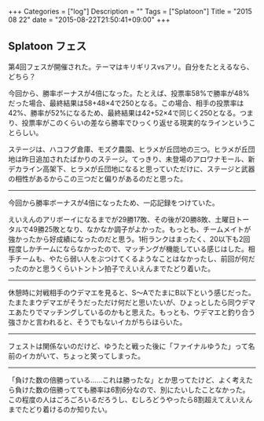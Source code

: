 +++
Categories = ["log"]
Description = ""
Tags = ["Splatoon"]
Title = "2015 08 22"
date = "2015-08-22T21:50:41+09:00"
+++

## Splatoon フェス

第4回フェスが開催された。テーマはキリギリスvsアリ。自分をたとえるなら、どちら？

今回から、勝率ボーナスが4倍になった。たとえば、投票率58%で勝率が48%だった場合、最終結果は58+48×4で250となる。この場合、相手の投票率は42%、勝率が52%になるため、最終結果は42+52×4で同じく250となる。つまり、投票率がこのくらいの差なら勝率でひっくり返せる現実的なラインということらしい。

ステージは、ハコフグ倉庫、モズク農園、ヒラメが丘団地の三つ。ヒラメが丘団地は昨日追加されたばかりのステージ。てっきり、未登場のアロワナモール、新デカライン高架下、ヒラメが丘団地になると思っていただけに、ステージと武器の相性があるからこの三つだと偏りがあるのだと思った。

----

今回から勝率ボーナスが4倍になったため、一応記録をつけていた。

えいえんのアリボーイになるまでが29勝17敗、その後が20勝8敗、土曜日トータルで49勝25敗となり、なかなか調子がよかった。もっとも、チームメイトが強かったから好成績になったのだと思う。1桁ランクはまったく、20以下も2回程度しかチームにならなかったので、マッチングが機能している感じはした。相手チームも、やたら弱い人をぶつけてくるようなことはなかったし、前回が何だったのかと思うくらいトントン拍子でえいえんまでたどり着いた。

----

休憩時に対戦相手のウデマエを見ると、S〜AでたまにB以下という感じだった。たまたまウデマエがそうだっただけ何だと思いたいが、ひょっとしたら同ウデマエあたりでマッチングしているのかもと思えた。もっとも、ウデマエと釣り合う強さかと言われると、そうでもないイカがちらほらいた。

----

フェストは関係ないのだけど、ゆうたと戦った後に「ファイナルゆうた」って名前のイカがいて、ちょっと笑ってしまった。

----

「負けた数の倍勝っている……これは勝ったな」とか思ってたけど、よく考えたら負けた数の倍勝ってても勝率は6割6分なので、別にたいしたことなかった。この程度の人はごろごろいるだろうし、むしろどうやったら8割超えてえいえんまでたどり着けるのか知りたい。